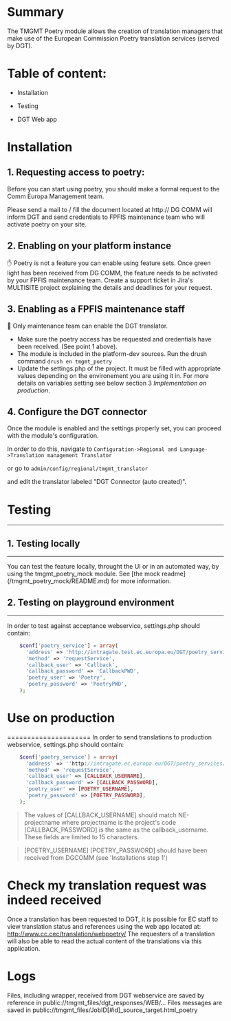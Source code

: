 # Summary

The TMGMT Poetry module allows the creation of translation managers
that make use of the European Commission Poetry translation services
(served by DGT).

Table of content:
=================
* Installation

* Testing

* DGT Web app

# Installation

## 1. Requesting access to poetry:
Before you can start using poetry, you should make a formal request to the Comm
Europa Management team.

Please send a mail to / fill the document located at http://
DG COMM will inform DGT and send credentials to FPFIS maintenance team who will
activate poetry on your site.

## 2. Enabling on your platform instance
:hand: Poetry is not a feature you can enable using feature sets.
Once green light has been received from DG COMM, the feature needs to be
activated by your FPFIS maintenance team.  Create a support ticket in Jira's
MULTISITE project explaining the details and deadlines for your request.

## 3. Enabling as a FPFIS maintenance staff
:construction_worker: Only maintenance team can enable the DGT translator.
* Make sure the poetry access has be requested and credentials have been
received. (See point 1 above).
* The module is included in the platform-dev sources. Run the drush command
```drush en tmgmt_poetry```
* Update the settings.php of the project. It must be filled with appropriate
values depending on the environement you are using it in.
For more details on variables setting see below section 3 *Implementation on
production*.

## 4. Configure the DGT connector
Once the module is enabled and the settings properly set, you can proceed with
the module's configuration.

In order to do this, navigate to
```Configuration->Regional and Language->Translation management Translator```

or go to
```admin/config/regional/tmgmt_translator```

and edit the translator labeled "DGT Connector (auto created)".



# Testing
---------

## 1. Testing locally
---------------------
You can test the feature locally, throught the UI or in an automated way, by
using the tmgmt_poetry_mock module.
See [the mock readme] (/tmgmt_poetry_mock/README.md) for more information.

## 2. Testing on playground environment
---------------------------------------
In order to test against acceptance webservice, settings.php should contain:

```php
    $conf['poetry_service'] = array(
      'address' => 'http://intragate.test.ec.europa.eu/DGT/poetry_services/components/poetry.cfc?wsdl',
      'method' => 'requestService',
      'callback_user' => 'Callback',
      'callback_password' => 'CallbackPWD',
      'poetry_user' => 'Poetry',
      'poetry_password' => 'PoetryPWD',
    );
```

# Use on production
=====================
In order to send translations to production webservice, settings.php should
contain:

```php
    $conf['poetry_service'] = array(
      'address' => ''http://intragate.ec.europa.eu/DGT/poetry_services/components/poetry.cfc?wsdl',
      'method' => 'requestService',
      'callback_user' => [CALLBACK_USERNAME],
      'callback_password' => [CALLBACK_PASSWORD],
      'poetry_user' => [POETRY_USERNAME],
      'poetry_password' => [POETRY_PASSWORD],
    );
```

> The values of
> [CALLBACK_USERNAME] should match NE-projectname where projectname is the
> project's code
> [CALLBACK_PASSWORD] is the same as the callback_username.
> These fields are limited to 15 characters.


>[POETRY_USERNAME]
>[POETRY_PASSWORD]
> should have been received from DGCOMM (see 'Installations step 1')


Check  my translation request was indeed received
=================================================

Once a translation has been requested to DGT, it is possible for EC staff to
view translation status and references using the web app located at:
http://www.cc.cec/translation/webpoetry/
The requesters of a translation will also be able to read the actual content
of the translations via this application.

Logs
====

Files, including wrapper, received from DGT webservice are saved by reference in
public://tmgmt_files/dgt_responses/WEB/...
Files messages are saved in
public://tmgmt_files/JobID[#id]_source_target.html_poetry

